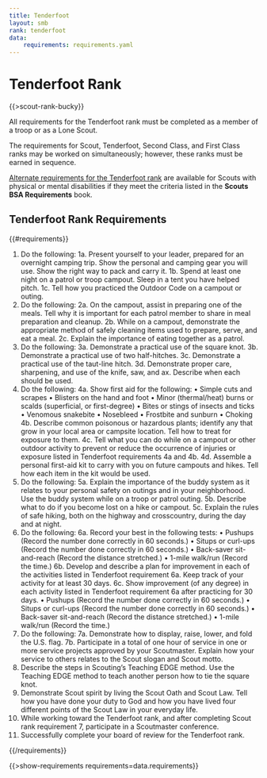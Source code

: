 ```yaml
---
title: Tenderfoot
layout: smb
rank: tenderfoot
data:
    requirements: requirements.yaml
---
```


# Tenderfoot Rank

<div class="D(f) Fxd(c)--s">
<div class="Ta(c) Pt(1em)--s">

{{>scout-rank-bucky}}

</div>
<div>

All requirements for the Tenderfoot rank must be completed as a member of a troop or as a Lone Scout.

The requirements for Scout, Tenderfoot, Second Class, and First Class ranks may be worked on simultaneously; however, these ranks must be earned in sequence.

[Alternate requirements for the Tenderfoot rank](../alternative-requirements/) are available for Scouts with physical or mental disabilities if they meet the criteria listed in the **Scouts BSA Requirements** book.

</div></div>

## Tenderfoot Rank Requirements

{{#requirements}}
1. Do the following:
    1a. Present yourself to your leader, prepared for an overnight camping trip. Show the personal and camping gear you will use. Show the right way to pack and carry it.
    1b. Spend at least one night on a patrol or troop campout. Sleep in a tent you have helped pitch.
    1c. Tell how you practiced the Outdoor Code on a campout or outing.
2. Do the following:
    2a. On the campout, assist in preparing one of the meals. Tell why it is important for each patrol member to share in meal preparation and cleanup.
    2b. While on a campout, demonstrate the appropriate method of safely cleaning items used to prepare, serve, and eat a meal.
    2c. Explain the importance of eating together as a patrol.
3. Do the following:
    3a. Demonstrate a practical use of the square knot.
    3b. Demonstrate a practical use of two half-hitches.
    3c. Demonstrate a practical use of the taut-line hitch.
    3d. Demonstrate proper care, sharpening, and use of the knife, saw, and ax. Describe when each should be used.
4. Do the following:
    4a. Show first aid for the following:
        • Simple cuts and scrapes
        • Blisters on the hand and foot
        • Minor (thermal/heat) burns or scalds (superficial, or first-degree)
        • Bites or stings of insects and ticks
        • Venomous snakebite
        • Nosebleed
        • Frostbite and sunburn
        • Choking
    4b. Describe common poisonous or hazardous plants; identify any that grow in your local area or campsite location. Tell how to treat for exposure to them.
    4c. Tell what you can do while on a campout or other outdoor activity to prevent or reduce the occurrence of injuries or exposure listed in Tenderfoot requirements 4a and 4b.
    4d. Assemble a personal first-aid kit to carry with you on future campouts and hikes. Tell how each item in the kit would be used.
5. Do the following:
    5a. Explain the importance of the buddy system as it relates to your personal safety on outings and in your neighborhood. Use the buddy system while on a troop or patrol outing.
    5b. Describe what to do if you become lost on a hike or campout.
    5c. Explain the rules of safe hiking, both on the highway and crosscountry, during the day and at night.
6. Do the following:
    6a. Record your best in the following tests:
        • Pushups (Record the number done correctly in 60 seconds.)
        • Situps or curl-ups (Record the number done correctly in 60 seconds.)
        • Back-saver sit-and-reach (Record the distance stretched.)
        • 1-mile walk/run (Record the time.)
    6b. Develop and describe a plan for improvement in each of the activities listed in Tenderfoot requirement 6a. Keep track of your activity for at least 30 days.
    6c. Show improvement (of any degree) in each activity listed in Tenderfoot requirement 6a after practicing for 30 days.
        • Pushups (Record the number done correctly in 60 seconds.)
        • Situps or curl-ups (Record the number done correctly in 60 seconds.)
        • Back-saver sit-and-reach (Record the distance stretched.)
        • 1-mile walk/run (Record the time.)
7. Do the following:
    7a. Demonstrate how to display, raise, lower, and fold the U.S. flag.
    7b. Participate in a total of one hour of service in one or more service projects approved by your Scoutmaster. Explain how your service to others relates to the Scout slogan and Scout motto.
8. Describe the steps in Scouting’s Teaching EDGE method. Use the Teaching EDGE method to teach another person how to tie the square knot.
9. Demonstrate Scout spirit by living the Scout Oath and Scout Law. Tell how you have done your duty to God and how you have lived four different points of the Scout Law in your everyday life.
10. While working toward the Tenderfoot rank, and after completing Scout rank requirement 7, participate in a Scoutmaster conference.
11. Successfully complete your board of review for the Tenderfoot rank.

{{/requirements}}

{{>show-requirements requirements=data.requirements}}
